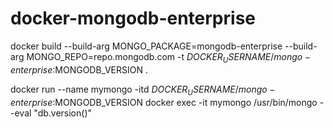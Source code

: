 # docker-mongodb-enterprise

docker build --build-arg MONGO_PACKAGE=mongodb-enterprise --build-arg MONGO_REPO=repo.mongodb.com -t $DOCKER_USERNAME/mongo-enterprise:$MONGODB_VERSION .

docker run --name mymongo -itd $DOCKER_USERNAME/mongo-enterprise:$MONGODB_VERSION
docker exec -it mymongo /usr/bin/mongo --eval "db.version()"

